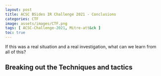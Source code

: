 ```yaml
---
layout: post
title: ACSC BSides IR Challenge 2021 - Conclusions
categories: CTF
image: assets/images/CTF.png
tags: [ ACSC-Challenge-2021, Mitre-att&ck ]
toc: true
---
```




If this was a real situation and a real investigation, what can we learn from all of this? 



## Breaking out the Techniques and tactics